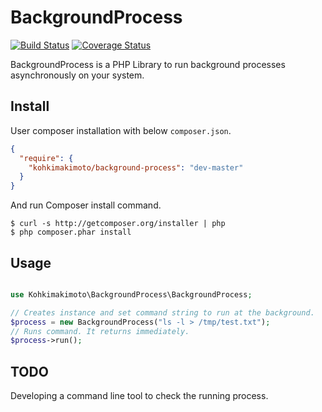 # BackgroundProcess

[![Build Status](https://travis-ci.org/kohkimakimoto/BackgroundProcess.png)](https://travis-ci.org/kohkimakimoto/BackgroundProcess)
[![Coverage Status](https://coveralls.io/repos/kohkimakimoto/BackgroundProcess/badge.png?branch=master)](https://coveralls.io/r/kohkimakimoto/BackgroundProcess?branch=master)

BackgroundProcess is a PHP Library to run background processes asynchronously on your system.

## Install


User composer installation with below `composer.json`.

``` json
{
  "require": {
    "kohkimakimoto/background-process": "dev-master"
  }
}
```

And run Composer install command.

```
$ curl -s http://getcomposer.org/installer | php
$ php composer.phar install
```

## Usage

```php

use Kohkimakimoto\BackgroundProcess\BackgroundProcess;

// Creates instance and set command string to run at the background.
$process = new BackgroundProcess("ls -l > /tmp/test.txt");
// Runs command. It returns immediately.
$process->run();

```

## TODO

Developing a command line tool to check the running process.


